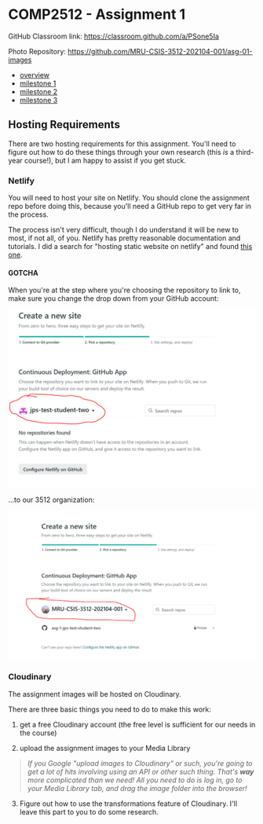 # COMP2512 - Assignment 1

GitHub Classroom link: https://classroom.github.com/a/PSone5Ia

Photo Repository: https://github.com/MRU-CSIS-3512-202104-001/asg-01-images

- [overview](assignment-01.md)
- [milestone 1](milestone-01.md)
- [milestone 2](milestone-02.md)
- [milestone 3](milestone-03.md)

## Hosting Requirements

There are two hosting requirements for this assignment. You'll need to figure out how to do these things through your own research (this _is_ a third-year course!), but I am happy to assist if you get stuck.

### Netlify

You will need to host your site on Netlify. You should clone the assignment repo before doing this, because you'll need a GitHub repo to get very far in the process.

The process isn't very difficult, though I do understand it will be new to most, if not all, of you. Netlify has pretty reasonable documentation and tutorials. I did a search for "hosting static website on netlify" and found [this one](https://www.netlify.com/blog/2016/10/27/a-step-by-step-guide-deploying-a-static-site-or-single-page-app/).

#### GOTCHA

When you're at the step where you're choosing the repository to link to, make sure you change the drop down from your GitHub account:

![your GH account](images/cap-1.png)

...to our 3512 organization:

![organization account](images/cap-2.png)

### Cloudinary

The assignment images will be hosted on Cloudinary.

There are three basic things you need to do to make this work:

1. get a free Cloudinary account (the free level is sufficient for our needs in the course)

2. upload the assignment images to your Media Library

> _If you Google "upload images to Cloudinary" or such, you're going to get a lot of hits involving using an API or other such thing. That's **way** more complicated than we need! All you need to do is log in, go to your Media Library tab, and drag the image folder into the browser!_

3. Figure out how to use the transformations feature of Cloudinary. I'll leave this part to you to do some research.
